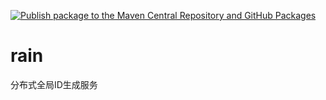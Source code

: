 [![Publish package to the Maven Central Repository and GitHub Packages](https://github.com/mxsm/rain/actions/workflows/maven-publish.yml/badge.svg?branch=main)](https://github.com/mxsm/rain/actions/workflows/maven-publish.yml)

# rain

分布式全局ID生成服务
